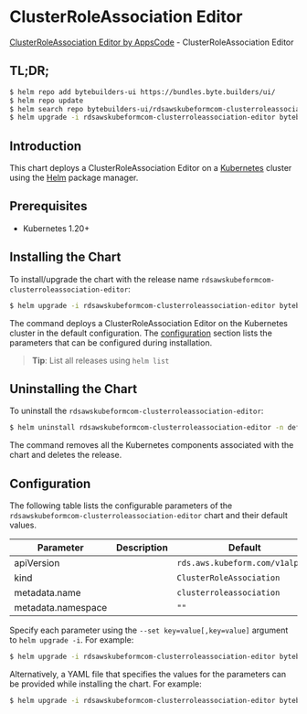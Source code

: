 # ClusterRoleAssociation Editor

[ClusterRoleAssociation Editor by AppsCode](https://byte.builders) - ClusterRoleAssociation Editor

## TL;DR;

```bash
$ helm repo add bytebuilders-ui https://bundles.byte.builders/ui/
$ helm repo update
$ helm search repo bytebuilders-ui/rdsawskubeformcom-clusterroleassociation-editor --version=v0.4.18
$ helm upgrade -i rdsawskubeformcom-clusterroleassociation-editor bytebuilders-ui/rdsawskubeformcom-clusterroleassociation-editor -n default --create-namespace --version=v0.4.18
```

## Introduction

This chart deploys a ClusterRoleAssociation Editor on a [Kubernetes](http://kubernetes.io) cluster using the [Helm](https://helm.sh) package manager.

## Prerequisites

- Kubernetes 1.20+

## Installing the Chart

To install/upgrade the chart with the release name `rdsawskubeformcom-clusterroleassociation-editor`:

```bash
$ helm upgrade -i rdsawskubeformcom-clusterroleassociation-editor bytebuilders-ui/rdsawskubeformcom-clusterroleassociation-editor -n default --create-namespace --version=v0.4.18
```

The command deploys a ClusterRoleAssociation Editor on the Kubernetes cluster in the default configuration. The [configuration](#configuration) section lists the parameters that can be configured during installation.

> **Tip**: List all releases using `helm list`

## Uninstalling the Chart

To uninstall the `rdsawskubeformcom-clusterroleassociation-editor`:

```bash
$ helm uninstall rdsawskubeformcom-clusterroleassociation-editor -n default
```

The command removes all the Kubernetes components associated with the chart and deletes the release.

## Configuration

The following table lists the configurable parameters of the `rdsawskubeformcom-clusterroleassociation-editor` chart and their default values.

|     Parameter      | Description |                  Default                   |
|--------------------|-------------|--------------------------------------------|
| apiVersion         |             | <code>rds.aws.kubeform.com/v1alpha1</code> |
| kind               |             | <code>ClusterRoleAssociation</code>        |
| metadata.name      |             | <code>clusterroleassociation</code>        |
| metadata.namespace |             | <code>""</code>                            |


Specify each parameter using the `--set key=value[,key=value]` argument to `helm upgrade -i`. For example:

```bash
$ helm upgrade -i rdsawskubeformcom-clusterroleassociation-editor bytebuilders-ui/rdsawskubeformcom-clusterroleassociation-editor -n default --create-namespace --version=v0.4.18 --set apiVersion=rds.aws.kubeform.com/v1alpha1
```

Alternatively, a YAML file that specifies the values for the parameters can be provided while
installing the chart. For example:

```bash
$ helm upgrade -i rdsawskubeformcom-clusterroleassociation-editor bytebuilders-ui/rdsawskubeformcom-clusterroleassociation-editor -n default --create-namespace --version=v0.4.18 --values values.yaml
```
